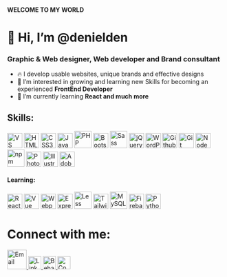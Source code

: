 #### WELCOME TO MY WORLD
# 👋 Hi, I’m @denielden
### Graphic & Web designer, Web developer and Brand consultant

- 🔥 I develop usable websites, unique brands and effective designs
- 👀 I’m interested in growing and learning new Skills for becoming an experienced **FrontEnd Developer**
- 🌱 I’m currently learning **React and much more**


## Skills:
<div align="left">
  <img alt="VS Code" src="https://cdn.jsdelivr.net/gh/devicons/devicon/icons/vscode/vscode-original.svg" width="35">
  <img alt="HTML5" src="https://cdn.jsdelivr.net/gh/devicons/devicon/icons/html5/html5-original.svg" width="35">
  <img alt="CSS3" src="https://cdn.jsdelivr.net/gh/devicons/devicon/icons/css3/css3-original.svg" width="35">
  <img alt="JavaScript" src="https://cdn.jsdelivr.net/gh/devicons/devicon/icons/javascript/javascript-original.svg" width="35">
  <img alt="PHP" src="https://cdn.jsdelivr.net/gh/devicons/devicon/icons/php/php-plain.svg" width="40">
  <img alt="Bootstrap" src="https://cdn.jsdelivr.net/gh/devicons/devicon/icons/bootstrap/bootstrap-original.svg" width="35">
  <img alt="Sass" src="https://cdn.jsdelivr.net/gh/devicons/devicon/icons/sass/sass-original.svg" width="40">
  <img alt="jQuery" src="https://cdn.jsdelivr.net/gh/devicons/devicon/icons/jquery/jquery-plain-wordmark.svg" width="35">
  <img alt="WordPress" src="https://cdn.jsdelivr.net/gh/devicons/devicon/icons/wordpress/wordpress-plain.svg" width="35">
  <img alt="Github" src="https://cdn.jsdelivr.net/gh/devicons/devicon/icons/github/github-original.svg" width="35">
  <img alt="Git" src="https://cdn.jsdelivr.net/gh/devicons/devicon/icons/git/git-original.svg" width="35">
  <img alt="NodeJS" src="https://cdn.jsdelivr.net/gh/devicons/devicon/icons/nodejs/nodejs-original.svg" width="35">
  <img alt="npm" src="https://cdn.jsdelivr.net/gh/devicons/devicon/icons/npm/npm-original-wordmark.svg" width="40">
  <img alt="Photoshop" src="https://cdn.jsdelivr.net/gh/devicons/devicon/icons/photoshop/photoshop-plain.svg" width="35">
  <img alt="Illustrator" src="https://cdn.jsdelivr.net/gh/devicons/devicon/icons/illustrator/illustrator-plain.svg" width="35">
  <img alt="Adobe XD" src="https://cdn.jsdelivr.net/gh/devicons/devicon/icons/xd/xd-plain.svg" width="35">
</div>

#### Learning:
<div align="left">  
  <img alt="React" src="https://cdn.jsdelivr.net/gh/devicons/devicon/icons/react/react-original.svg" width="35">
  <img alt="Vue" src="https://cdn.jsdelivr.net/gh/devicons/devicon/icons/vuejs/vuejs-original.svg" width="35">
  <img alt="Webpack" src="https://cdn.jsdelivr.net/gh/devicons/devicon/icons/webpack/webpack-original.svg" width="35">
  <img alt="Express" src="https://cdn.jsdelivr.net/gh/devicons/devicon/icons/express/express-original.svg" width="35">
  <img alt="Less" src="https://cdn.jsdelivr.net/gh/devicons/devicon/icons/less/less-plain-wordmark.svg" width="40">
  <img alt="Tailwindcss" src="https://cdn.jsdelivr.net/gh/devicons/devicon/icons/tailwindcss/tailwindcss-plain.svg" width="35">  
  <img alt="MySQL" src="https://cdn.jsdelivr.net/gh/devicons/devicon/icons/mysql/mysql-original-wordmark.svg" width="40">
  <img alt="Firebase" src="https://cdn.jsdelivr.net/gh/devicons/devicon/icons/firebase/firebase-plain.svg" width="35">
  <img alt="Python" src="https://cdn.jsdelivr.net/gh/devicons/devicon/icons/python/python-original.svg" width="35">
</div>


# Connect with me:
<a href="mailto:deniel.den.1998@gmail.com" title="Contact me!">
   <img alt="Email" src="https://cdn.worldvectorlogo.com/logos/gmail-icon.svg" width="45">
</a>
<a href="https://www.linkedin.com/in/denielden" target="_blank" rel="noopener noreferrer" alt="LinkedIn">   
   <img alt="LinkedIn" src="https://cdn.jsdelivr.net/gh/devicons/devicon/icons/linkedin/linkedin-original.svg" width="30">
</a>
<a href="https://www.behance.net/denielden" target="_blank" rel="noopener noreferrer" title="Behance">   
   <img alt="Behance" src="https://cdn.jsdelivr.net/gh/devicons/devicon/icons/behance/behance-original.svg" width="30">
</a>
<a href="https://codepen.io/denielden/pens/public" target="_blank" rel="noopener noreferrer" title="CodePen">   
   <img alt="CodePen" src="https://cdn.jsdelivr.net/gh/devicons/devicon/icons/codepen/codepen-plain.svg" width="30">
</a>
